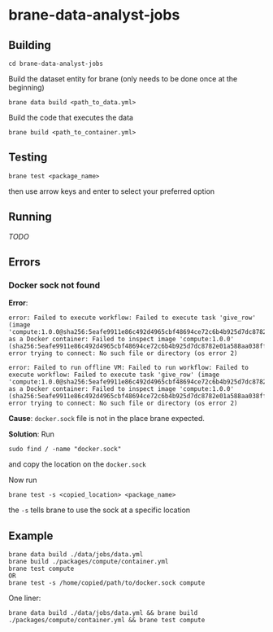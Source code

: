 # brane-data-analyst-jobs

## Building
```
cd brane-data-analyst-jobs
```

Build the dataset entity for brane (only needs to be done once at the beginning)
```
brane data build <path_to_data.yml>
```

Build the code that executes the data
```
brane build <path_to_container.yml>
```

## Testing
```
brane test <package_name>
```
then use arrow keys and enter to select your preferred option

## Running
*TODO*

## Errors
### Docker sock not found
**Error**:
```
error: Failed to execute workflow: Failed to execute task 'give_row' (image 'compute:1.0.0@sha256:5eafe9911e86c492d4965cbf48694ce72c6b4b925d7dc8782e01a588aa038ff7') as a Docker container: Failed to inspect image 'compute:1.0.0' (sha256:5eafe9911e86c492d4965cbf48694ce72c6b4b925d7dc8782e01a588aa038ff7): error trying to connect: No such file or directory (os error 2)

error: Failed to run offline VM: Failed to run workflow: Failed to execute workflow: Failed to execute task 'give_row' (image 'compute:1.0.0@sha256:5eafe9911e86c492d4965cbf48694ce72c6b4b925d7dc8782e01a588aa038ff7') as a Docker container: Failed to inspect image 'compute:1.0.0' (sha256:5eafe9911e86c492d4965cbf48694ce72c6b4b925d7dc8782e01a588aa038ff7): error trying to connect: No such file or directory (os error 2)

```
**Cause**:
`docker.sock` file is not in the place brane expected.

**Solution**:
Run
```
sudo find / -name "docker.sock"
```
and copy the location on the `docker.sock`

Now run
```
brane test -s <copied_location> <package_name>
```
the `-s` tells brane to use the sock at a specific location

## Example
```
brane data build ./data/jobs/data.yml
brane build ./packages/compute/container.yml
brane test compute
OR
brane test -s /home/copied/path/to/docker.sock compute
```

One liner:
```
brane data build ./data/jobs/data.yml && brane build ./packages/compute/container.yml && brane test compute
```